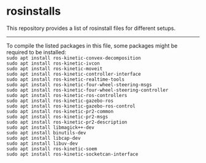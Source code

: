 # rosinstalls

This repository provides a list of rosinstall files for different setups.

---

To compile the listed packages in this file, some packages might be required to be installed:  
```sudo apt install ros-kinetic-convex-decomposition```  
```sudo apt install ros-kinetic-ivcon```  
```sudo apt install ros-kinetic-moveit```  
```sudo apt install ros-kinetic-controller-interface```  
```sudo apt install ros-kinetic-realtime-tools```  
```sudo apt install ros-kinetic-four-wheel-steering-msgs```  
```sudo apt install ros-kinetic-four-wheel-steering-controller```  
```sudo apt install ros-kinetic-ros-controllers```  
```sudo apt install ros-kinetic-gazebo-ros```  
```sudo apt install ros-kinetic-gazebo-ros-control```  
```sudo apt install ros-kinetic-pr2-common```  
```sudo apt install ros-kinetic-pr2-msgs```  
```sudo apt install ros-kinetic-pr2-description```  
```sudo apt install libmagick++-dev```  
```sudo apt install binutils-dev```  
```sudo apt install libcap-dev```  
```sudo apt install libuv-dev```  
```sudo apt install ros-kinetic-soem```  
```sudo apt install ros-kinetic-socketcan-interface```  
